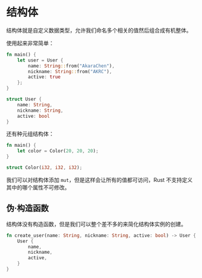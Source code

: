 # 结构体

结构体就是自定义数据类型，允许我们命名多个相关的值然后组合成有机整体。

使用起来非常简单：

```rust
fn main() {
    let user = User {
        name: String::from("AkaraChen"),
        nickname: String::from("AKRC"),
        active: true
    };
}

struct User {
    name: String,
    nickname: String,
    active: bool
}
```

还有种元组结构体：

```rust
fn main() {
    let color = Color(20, 20, 20);
}

struct Color(i32, i32, i32);
```

我们可以对结构体添加 `mut`，但是这样会让所有的值都可访问，Rust 不支持定义其中的哪个属性不可修改。

## 伪·构造函数

结构体没有构造函数，但是我们可以整个差不多的来简化结构体实例的创建。

```rust
fn create_user(name: String, nickname: String, active: bool) -> User {
    User {
        name,
        nickname,
        active,
    }
}
```
